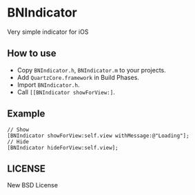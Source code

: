 # BNIndicator

Very simple indicator for iOS

## How to use

* Copy `BNIndicator.h`, `BNIndicator.m` to your projects.
* Add `QuartzCore.framework` in Build Phases.
* Import `BNIndicator.h`.
* Call `[[BNIndicator showForView:]`.

## Example

    // Show
    [BNIndicator showForView:self.view withMessage:@"Loading"];
    // Hide
    [BNIndicator hideForView:self.view];

## LICENSE

New BSD License
